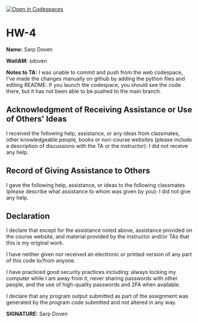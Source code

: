 [![Open in Codespaces](https://classroom.github.com/assets/launch-codespace-2972f46106e565e64193e422d61a12cf1da4916b45550586e14ef0a7c637dd04.svg)](https://classroom.github.com/open-in-codespaces?assignment_repo_id=16059302)
# HW-4

**Name:** Sarp Doven

**WatIAM**: sdoven

**Notes to TA:** I was unable to commit and push from the web codespace, I've made the changes manually on github by adding the python files and editing README. If you launch the codespace, you should see the code there, but it has not been able to be pushed to the main branch.


Acknowledgment of Receiving Assistance or Use of Others' Ideas
--------------------------------------------------------------
I received the following help, assistance, or any ideas from 
classmates, other knowledgeable people, books or non-course 
websites (please include a description of discussions with 
the TA or the instructor): I did not receive any help.




Record of Giving Assistance to Others
-------------------------------------
I gave the following help, assistance, or ideas to the following
classmates (please describe what assistance to whom was given 
by you): I did not give any help.



Declaration
-----------
I declare that except for the assistance noted above, assistance 
provided on the course website, and material provided by the 
instructor and/or TAs that this is my original work.

I have neither given nor received an electronic or printed version
of any part of this code to/from anyone.

I have practiced good security practices including: always locking
my computer while I am away from it, never sharing passwords with
other people, and the use of high-quality passwords and 2FA when
available.

I declare that any program output submitted as part of the
assignment was generated by the program code submitted and not 
altered in any way.

**SIGNATURE:** Sarp Doven



